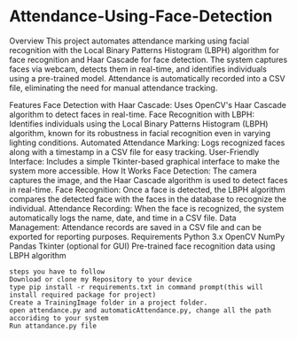 # Attendance-Using-Face-Detection
Overview
This project automates attendance marking using facial recognition with the Local Binary Patterns Histogram (LBPH) algorithm for face recognition and Haar Cascade for face detection. The system captures faces via webcam, detects them in real-time, and identifies individuals using a pre-trained model. Attendance is automatically recorded into a CSV file, eliminating the need for manual attendance tracking.

Features
Face Detection with Haar Cascade: Uses OpenCV's Haar Cascade algorithm to detect faces in real-time.
Face Recognition with LBPH: Identifies individuals using the Local Binary Patterns Histogram (LBPH) algorithm, known for its robustness in facial recognition even in varying lighting conditions.
Automated Attendance Marking: Logs recognized faces along with a timestamp in a CSV file for easy tracking.
User-Friendly Interface: Includes a simple Tkinter-based graphical interface to make the system more accessible.
How It Works
Face Detection: The camera captures the image, and the Haar Cascade algorithm is used to detect faces in real-time.
Face Recognition: Once a face is detected, the LBPH algorithm compares the detected face with the faces in the database to recognize the individual.
Attendance Recording: When the face is recognized, the system automatically logs the name, date, and time in a CSV file.
Data Management: Attendance records are saved in a CSV file and can be exported for reporting purposes.
Requirements
Python 3.x
OpenCV
NumPy
Pandas
Tkinter (optional for GUI)
Pre-trained face recognition data using LBPH algorithm



	steps you have to follow
	Download or clone my Repository to your device
	type pip install -r requirements.txt in command prompt(this will install required package for project)
	Create a TrainingImage folder in a project folder.
	open attendance.py and automaticAttendance.py, change all the path accoriding to your system
	Run attandance.py file
